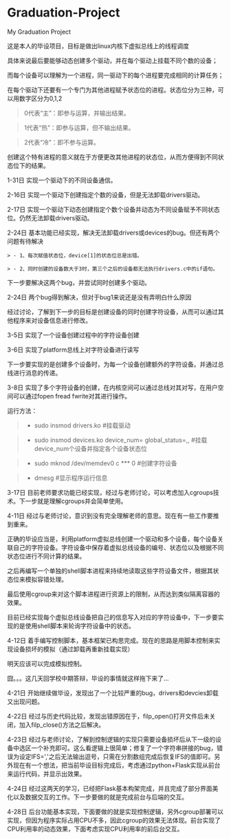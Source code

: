 # Graduation-Project
My Graduation Project

这是本人的毕设项目，目标是做出linux内核下虚拟总线上的线程调度

具体来说最后要能够动态创建多个驱动，并在每个驱动上挂载不同个数的设备；

而每个设备可以理解为一个进程，同一驱动下的每个进程要完成相同的计算任务；

在每个驱动下还要有一个专门为其他进程赋予状态位的进程。状态位分为三种，可以用数字区分为0,1,2

> 0代表“主”：即参与运算，并输出结果。

> 1代表“热”：即参与运算，但不输出结果。

> 2代表“冷”：即不参与运算。

创建这个特有进程的意义就在于方便更改其他进程的状态位，从而方便得到不同状态位下的结果。

1-31日	实现一个驱动下的不同设备通信。

2-16日 实现一个驱动下创建指定个数的设备，但是无法卸载drivers驱动。

2-17日 实现一个驱动下动态创建指定个数个设备并动态为不同设备赋予不同状态位。仍然无法卸载drivers驱动。

2-24日 基本功能已经实现，解决无法卸载drivers或devices的bug。但还有两个问题有待解决
	
	> - 1、每次赋值状态位，device[1]的状态位总是出错。

	> - 2、同时创建的设备数大于3时，第三个之后的设备都无法执行drivers.c中的if语句。

下一步要解决这两个bug，并尝试同时创建多个驱动。

2-24日 两个bug得到解决，但对于bug1来说还是没有弄明白什么原因

经过讨论，了解到下一步的目标是创建设备的同时创建字符设备，从而可以通过其他程序来对设备信息进行修改。

3-5日 实现了一个设备创建过程中的字符设备创建

3-6日 实现了platform总线上对字符设备进行读写

下一步要实现的是创建多个设备时，为每一个设备创建额外的字符设备。并通过总线进行消息的传递。

3-8日 实现了多个字符设备的创建，在内核空间可以通过总线对其对写，在用户空间可以通过fopen fread fwrite对其进行操作。

运行方法：

> - sudo insmod drivers.ko #挂载驱动

> - sudo insmod devices.ko device_num= global_status=,, #挂载device_num个设备并指定各个设备状态位

> - sudo mknod /dev/memdev0 c *** 0 #创建字符设备

> - dmesg #显示程序运行信息

3-17日 目前老师要求功能已经实现，经过与老师讨论，可以考虑加入cgroups技术。下一步就是理解cgroups并会简单使用。

4-11日 经过与老师讨论，意识到没有完全理解老师的意思。现在有一些工作要推到重来。

正确的毕设应当是，利用platform虚拟总线创建一个驱动和多个设备，每个设备关联自己的字符设备。字符设备中保存着虚拟总线设备的编号、状态位以及根据不同状态位进行不同计算的结果。

之后再编写一个单独的shell脚本进程来持续地读取这些字符设备文件，根据其状态位来模拟容错处理。

最后使用cgroup来对这个脚本进程进行资源上的限制，从而达到类似隔离容器的效果。

目前已经实现每个虚拟总线设备把自己的信息写入对应的字符设备中，下一步要实现的是使用shell脚本来轮询字符设备中的状态。

4-12日 着手编写控制脚本，基本框架已构思完成。现在的思路是用脚本控制来实现设备损坏的模拟（通过卸载再重新挂载实现）

明天应该可以完成模拟控制。

囧。。。这几天回学校中期答辩，毕设的事情就这样拖下来了...

4-21日 开始继续做毕设，发现出了一个比较严重的bug，drivers和devcies卸载又出现问题。

4-22日 经过与历史代码比较，发现出错原因在于，filp_open()打开文件后未关闭，加入filp\_close()方法之后解决。

4-23日 经过与老师讨论，了解到控制逻辑的实现只需要设备损坏后从下一级的设备中选区一个补充即可。这么看逻辑上很简单；修复了一个字符串拼接的bug，错误为设定IFS=','之后无法输出逗号，只需在分割数组完成后恢复IFS的值即可。另外现在有一个想法，把当前毕设目标完成后，考虑通过python+Flask实现从前台来运行代码，并显示出效果。

4-24日 经过这两天的学习，已经把Flask基本构架完成，并且完成了部分界面美化以及数据交互的工作。下一步要做的就是完成前台与后端的交互。

4-28日 后台功能基本实现，下面要做的就是实现控制逻辑，另外cgroup部署可以实现，但因为程序实际占用CPU不多，因此cgroup的效果无法体现。前台实现了CPU利用率的动态效果，下面考虑实现CPU利用率的前后台交互。